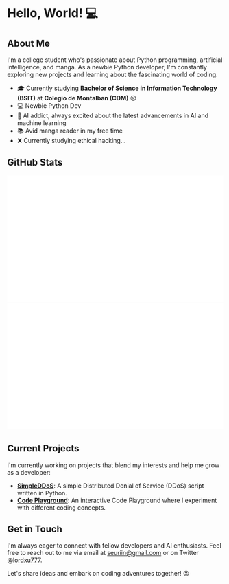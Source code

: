 # Hello, World! 💻

## About Me

I'm a college student who's passionate about Python programming, artificial intelligence, and manga. As a newbie Python developer, I'm constantly exploring new projects and learning about the fascinating world of coding.

- 🎓 Currently studying **Bachelor of Science in Information Technology (BSIT)** at **Colegio de Montalban (CDM)** 😥
- 💻 Newbie Python Dev
- 🤖 AI addict, always excited about the latest advancements in AI and machine learning
- 📚 Avid manga reader in my free time
- ❌ Currently studying ethical hacking...

## GitHub Stats

![GitHub Stats](https://raw.githubusercontent.com/SSL-ACTX/SSL-ACTX/main/generated/overview.svg)
![GitHub Stats](https://raw.githubusercontent.com/SSL-ACTX/SSL-ACTX/main/generated/languages.svg)

## Current Projects

I'm currently working on projects that blend my interests and help me grow as a developer:

- [**SimpleDDoS**](https://github.com/SSL-ACTX/SimpleDDoS): A simple Distributed Denial of Service (DDoS) script written in Python.
- [**Code Playground**](https://github.com/SSL-ACTX/Code-Playground): An interactive Code Playground where I experiment with different coding concepts.

## Get in Touch

I'm always eager to connect with fellow developers and AI enthusiasts. Feel free to reach out to me via email at [seuriin@gmail.com](mailto:seuriin@gmail.com) or on Twitter [@lordxu777](https://twitter.com/lordxu777).

Let's share ideas and embark on coding adventures together! 😉
